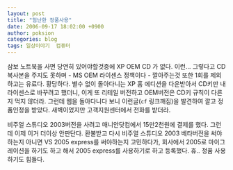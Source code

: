 ```yaml
---
layout: post
title: "험난한 정품사용"
date: 2006-09-17 18:02:00 +0900
author: poksion
categories: blog
tags: 일상이야기  컴퓨터
---
```


삼보 노트북을 사면 당연히 있어야할것중에 XP OEM CD 가 없다. 이런... 그렇다고 CD 복사본을 주지도 못하며 - MS OEM 라이센스 정책이다 - 깔아주는것 또한 1회를 제외하고는 유료다. 황당하다. 별수 없이 돌아다니는 XP 홈 에디션을 다운받아서 CD키만 내 라이센스로 바꾸려고 했더니, 이게 또 리테일 버전하고 OEM버전은 CD키 규칙이 다른지 먹지 않더라. 그런데 웹을 돌아다니다 보니 이런글(``cf`` 링크깨짐)을 발견하여 깔고 정품인정을 받았다. 새벽이었지만 고객지원센터에서 전화를 받더라.

비주얼 스튜디오 2003버전을 사려고 매니안닷컴에서 15만2천원에 결제를 했다. 그런데 이제 이거 더이상 안판단다. 환불받고 다시 비주얼 스튜디오 2003 베타버전을 써야하는지 아니면 VS 2005 express를 써야하는지 고민하다가, 회사에서 2005로 마이그레이션을 하기도 하고 해서 2005 express를 사용하기로 하고 등록했다. 휴.. 정품 사용하기도 힘들다.

